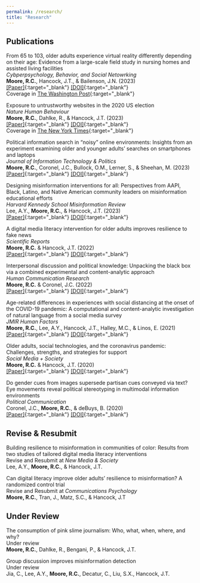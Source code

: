 ```yaml
---
permalink: /research/
title: "Research"
---
```


## Publications

From 65 to 103, older adults experience virtual reality differently depending on their age: Evidence from a large-scale field study in nursing homes and assisted living facilities<br>
*Cybperpsychology, Behavior, and Social Netowrking*<br>
**Moore, R.C.**, Hancock, J.T., & Bailenson, J.N. (2023)<br>
[[Paper]](https://ryanmoore.science/assets/papers/moore-et-al-2023-from-65-to-103-older-adults-experience-virtual-reality-differently-depending-on-their-age.pdf){:target="_blank"} [[DOI]](http://doi.org/10.1089/cyber.2023.0188){:target="_blank"}<br>
Coverage in [The Washington Post](https://www.washingtonpost.com/technology/2023/12/21/virtual-reality-eldercare-benefits-loneliness/){:target="_blank"}

Exposure to untrustworthy websites in the 2020 US election<br>
*Nature Human Behaviour*<br>
**Moore, R.C.**, Dahlke, R., & Hancock, J.T. (2023)<br>
[[Paper]](https://ryanmoore.science/assets/papers/moore-et-al-2023-exposure-to-untrustworthy-websites-in-the-2020-us-election.pdf){:target="_blank"} [[DOI]](https://doi.org/10.1038/s41562-023-01564-2){:target="_blank"}<br>
Coverage in [The New York Times](https://www.nytimes.com/2023/04/13/business/media/misinformation-2020-election-study.html){:target="_blank"}

Political information search in “noisy” online environments: Insights from an experiment examining older and younger adults’ searches on smartphones and laptops<br>
*Journal of Information Technology & Politics*<br>
**Moore, R.C.**, Coronel, J.C., Bullock, O.M., Lerner, S., & Sheehan, M. (2023)<br>
[[Paper]](https://ryanmoore.science/assets/papers/moore-et-al-2023-political-information-search-in-noisy-online-environments.pdf){:target="_blank"} [[DOI]](https://doi.org/10.1080/19331681.2023.2194881){:target="_blank"}

Designing misinformation interventions for all: Perspectives from AAPI, Black, Latino, and Native American community leaders on misinformation educational efforts<br>
*Harvard Kennedy School Misinformation Review*<br>
Lee, A.Y., **Moore, R.C.**, & Hancock, J.T. (2023)<br>
[[Paper]](https://ryanmoore.science/assets/papers/lee-et-al-2023-designing-misinformation-interventions-for-all.pdf){:target="_blank"} [[DOI]](https://doi.org/10.37016/mr-2020-111){:target="_blank"}

A digital media literacy intervention for older adults improves resilience to fake news<br>
*Scientific Reports*<br>
**Moore, R.C.** & Hancock, J.T. (2022)<br>
[[Paper]](https://ryanmoore.science/assets/papers/moore-&-hancock-2022-a-digital-media-literacy-intervention-for-older-adults-improves-resilience-to-fake-news.pdf){:target="_blank"} [[DOI]](https://doi.org/10.1038/s41598-022-08437-0){:target="_blank"}

Interpersonal discussion and political knowledge: Unpacking the black box via a combined experimental and content-analytic approach<br>
*Human Communication Research*<br>
**Moore, R.C.** & Coronel, J.C. (2022)<br>
[[Paper]](https://ryanmoore.science/assets/papers/moore-&-coronel-2022-interpersonal-discussion-and-political-knowledge.pdf){:target="_blank"} [[DOI]](https://doi.org/10.1093/hcr/hqac002){:target="_blank"}

Age-related differences in experiences with social distancing at the onset of the COVID-19 pandemic: A computational and content-analytic investigation of natural language from a social media survey<br>
*JMIR Human Factors*<br>
**Moore, R.C.**, Lee, A.Y., Hancock, J.T., Halley, M.C., & Linos, E. (2021)<br>
[[Paper]](https://ryanmoore.science/assets/papers/moore-et-al-2021-age-related-differences-in-experiences-with-social-distancing-at-the-onset-of-the-covid19-pandemic.pdf){:target="_blank"} [[DOI]](https://doi.org/10.2196/26043){:target="_blank"}

Older adults, social technologies, and the coronavirus pandemic: Challenges, strengths, and strategies for support<br>
*Social Media + Society*<br>
**Moore, R.C.** & Hancock, J.T. (2020)<br>
[[Paper]](https://ryanmoore.science/assets/papers/moore-&-hancock-2020-older-adults-social-technologies-and-the-coronavirus-pandemic.pdf){:target="_blank"} [[DOI]](https://doi.org/10.1177/2056305120948162){:target="_blank"}

Do gender cues from images supersede partisan cues conveyed via text? Eye movements reveal political stereotyping in multimodal information environments<br>
*Political Communication*<br>
Coronel, J.C., **Moore, R.C.**, & deBuys, B. (2020)<br>
[[Paper]](https://ryanmoore.science/assets/papers/coronel-et-al-2020-do-gender-cues-from-images-supersede-partisan-cues-conveyed-via-text.pdf){:target="_blank"} [[DOI]](https://doi.org/10.1080/10584609.2020.1763530){:target="_blank"}

## Revise & Resubmit

Building resilience to misinformation in communities of color: Results from two studies of tailored digital media literacy interventions<br>
Revise and Resubmit at *New Media & Society*<br>
Lee, A.Y., **Moore, R.C.**, & Hancock, J.T.

Can digital literacy improve older adults’ resilience to misinformation? A randomized control trial<br>
Revise and Resubmit at *Communications Psychology*<br>
**Moore, R.C.**, Tran, J., Matz, S.C., & Hancock, J.T

## Under Review

The consumption of pink slime journalism: Who, what, when, where, and why?<br>
Under review<br>
**Moore, R.C.**, Dahlke, R., Bengani, P., & Hancock, J.T.

Group discussion improves misinformation detection<br>
Under review<br>
Jia, C., Lee, A.Y., **Moore, R.C.**, Decatur, C., Liu, S.X., Hancock, J.T.
